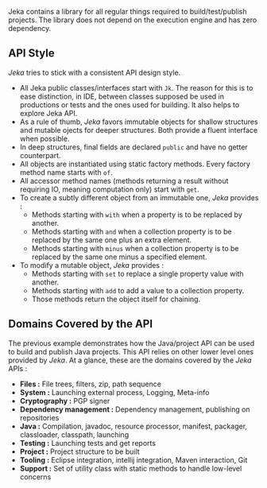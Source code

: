Jeka contains a library for all regular things required to build/test/publish projects.
The library does not depend on the execution engine and has zero dependency. 

## API Style

_Jeka_ tries to stick with a consistent API design style.

* All Jeka public classes/interfaces start with `Jk`. The reason for this is to ease distinction, in IDE, between classes supposed be used
  in productions or tests and the ones used for building. It also helps to explore Jeka API.
* As a rule of thumb, _Jeka_ favors immutable objects for shallow structures and
mutable ojects for deeper structures.
Both provide a fluent interface when possible.
* In deep structures, final fields are declared `public` and have no getter counterpart.
* All objects are instantiated using static factory methods. Every factory method name starts with `of`.
* All accessor method names (methods returning a result without requiring IO, meaning computation only) start with `get`.
* To create a subtly different object from an immutable one, _Jeka_ provides :
    * Methods starting with `with` when a property is to be replaced by another.
    * Methods starting with `and` when a collection property is to be replaced by the same one plus an extra element.
    * Methods starting with `minus` when a collection property is to be replaced by the same one minus a specified element.
* To modify a mutable object, _Jeka_ provides :
    * Methods starting with `set` to replace a single property value with another.
    * Methods starting with `add` to add a value to a collection property.
    * Those methods return the object itself for chaining.

## Domains Covered by the API

The previous example demonstrates how the Java/project API can be used to build and publish Java projects. This API
relies on other lower level ones provided by _Jeka_. At a glance, these are the domains covered by the _Jeka_ APIs :

* __Files :__ File trees, filters, zip, path sequence
* __System :__ Launching external process, Logging, Meta-info
* __Cryptography :__ PGP signer
* __Dependency management :__ Dependency management, publishing on repositories
* __Java :__ Compilation, javadoc, resource processor, manifest, packager, classloader, classpath, launching
* __Testing :__ Launching tests and get reports
* __Project :__ Project structure to be built
* __Tooling :__ Eclipse integration, intellij integration, Maven interaction, Git
* __Support :__ Set of utility class with static methods to handle low-level concerns

